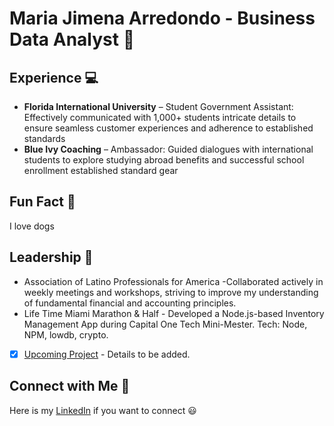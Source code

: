 # Maria Jimena Arredondo - Business Data  Analyst :briefcase:

## Experience :computer:

- **Florida International University** – Student Government Assistant: Effectively communicated with 1,000+ students intricate details to ensure seamless customer experiences and adherence to established standards
- **Blue Ivy Coaching** – Ambassador: Guided dialogues with international students to explore studying abroad benefits and successful school enrollment
established standard gear


## Fun Fact :tada:
I love dogs


## Leadership :rocket:

- Association of Latino Professionals for America -Collaborated actively in weekly meetings and workshops, striving to improve my understanding of fundamental financial and
accounting principles.
- Life Time Miami Marathon & Half - Developed a Node.js-based Inventory Management App during Capital One Tech Mini-Mester. Tech: Node, NPM, lowdb, crypto.
- [x] [Upcoming Project](https://github.com) - Details to be added.

## Connect with Me :handshake:

Here is my [LinkedIn](https://www.linkedin.com/in/firstname-lastname/) if you want to connect :smiley:
